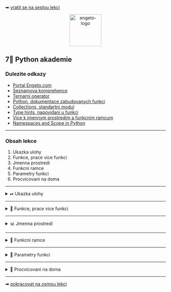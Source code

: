 ➡ [vratit se na sestou lekci](https://github.com/Bralor/python-academy/tree/lekce06)

<p align="center">
  <img alt="engeto-logo" width="100px" src="https://engeto.cz/wp-content/uploads/2019/01/engeto-square.png" />
</p>

## 7⃣ Python akademie
###  Dulezite odkazy
- [Portal Engeto.com](https://engeto.com/)
- [Seznamova komprehence](http://howto.py.cz/cap08.htm#10)
- [Ternarni operator](https://book.pythontips.com/en/latest/ternary_operators.html)
- [Python, dokumentace zabudovanych funkci](https://docs.python.org/3/library/functions.html)
- [Collections, standartni modul](https://docs.python.org/3/library/collections.html#collections.Counter)
- [Type hints, napovidani u funkci](https://www.python.org/dev/peps/pep-0484/)
- [Vice k jmennym prostredim a funkcnim ramcum](https://code.tutsplus.com/tutorials/what-are-python-namespaces-and-why-are-they-needed--cms-28598)
- [Namespaces and Scope in Python](https://realpython.com/python-namespaces-scope/)
---

###  Obsah lekce
1. Ukazka ulohy
2. Funkce, prace vice funkci
3. Jmenna prostredi
4. Funkcni ramce
5. Parametry funkci
7. Procvicovani na doma
---

<details>
  <summary>⏯  Ukazka ulohy</summary>

  1. ✌  [Stahnete si sedmou lekci jako **zip**](https://github.com/Bralor/python-academy/archive/lekce07.zip)
  2. 💪 Presunte se ke stazenemu souboru
  3. 🙏 Spustte soubor **upravene_udaje** v PyCharm
  4. 🐍 Spustte program pomoci klaves **ctrl+shift+F10**
  5. 🎥 Zkousejte!

</details>

---

<details>
  <summary>🎹 Funkce, prace vice funkci</summary>

<details>
  <summary>🤖 Uvodni sekce</summary>

  #### ⚒ Struktura zapisu
  ```python
  #!/usr/bin/python3
  """Lekce #07 - Uvod do programovani, kalkulacka.py"""

  # definice: Hlavni funkce
      # spousteni: Pozdrav
      # spouteni: Nabidka


  # definice: Pozdrav


  # definice: Nabidka


  # spousteni: Hlavni funkce
  ```

---

</details>

<details>
  <summary>🖱 Definice funkci v uvodu</summary>

  #### 🎬 Definice hlavni funkce
  ```python
  def main() -> None:
      """Hlavni ridici funkce nasi kalkulacky"""
      pass
  ```

  #### 🗽 Definice pomocnych funkci
  ```python


  def pozdrav_uzivatele() -> None:
      pass


  def vypis_nabidku() -> None:
      pass
  ```
---

</details>

<details>
  <summary>📣 Dokonceni uvodu</summary>

  #### 👋 Pozdravime uzivatele
  1. Vypisime obsah promenne `uvod`
  2. Zarovname zpravu na stred
  3. Na zaver pridame `oddelovac`
  ```python
  def pozdrav_uzivatele(uvod: str, oddelovac: str) -> None:
      print(f"{uvod}".center(50), end=oddelovac)
  ```

  Definovanou funkci `pozdrav_uzivatele` spustime v ramci funkce `main`:
  ```python
  def main() -> None:
      """Hlavni ridici funkce nasi kalkulacky"""
      pozdrav_uzivatele()
  ```

  Doplnime ve funkci `main` potrebne promenne:
  ```python
  def main() -> None:
      """Hlavni ridici funkce nasi kalkulacky"""
      UVODNI_ZPRAVA = "VITEJTE V PROGRAMU KALKULACKA!"
      ODDELOVAC = f"\n{'=' * 50}\n"

      pozdrav_uzivatele(UVODNI_ZPRAVA, ODDELOVAC)
  ```

</details>

</details>

---

<details>
  <summary>📊 Jmenna prostredi</summary>

<details>
  <summary>❓ O co jde</summary>

  #### 🏖  Motivace
  1. Proc musime promenne zapsat ve funkci `main`?
  2. Muzu je zapsat do jine funkce?
  3. Je v tom vubec nejaky system?
  4. K cemu nas to vede?

  #### ✍ Definice
  Jmenne prostredi (_namespace_) je soubor aktualne zapsanych promennych
  a jejich hodnot. Pro lepsi predstavu si je muzeme vysvetlit jako nejaky druh
  slovniku.
  ```python
  # Pokud mame novy soubor
  namespace_1 = {}

  # Pokud doplnime promenne
  jmeno = "Matous"          # namespace_1
  vek = 33                  # namespace_1

  def f():
    nove_jmeno = "David"    # namespace_2

  # Funkce
  namespace_1 = {"jmeno": "Matous", "vek": 33}
  namespace_2 = {"nove_jmeno": "David"}
  ```
  **Pozor!**, vyse uvedeny priklad je pouze ilustrace.

---

</details>

<details>
  <summary>🌐 Shrnuti k prostredim</summary>

  #### ☝ K zapamatovani
  1. Kazda z funkci ma vlastni _namespace_
  2. Pokud chceme promennou vlozit, pouzijeme parametry funkce
  3. Pokud chceme promennou vratit, pouzijeme `return`
  4. Mimo funkce mame jine _namespace_
  5. Vytvari tedy oddelena prostredi
  6. [The Zen of Python](https://www.python.org/dev/peps/pep-0020/)
  7. Diky jmennym prostredim muzeme vytvorit ruzne funkcni ramce

</details>

</details>

---

<details>
  <summary>🎎 Funkcni ramce</summary>

<details>
  <summary>👭 Rozdeleni ramcu</summary>

  #### 🛡 Funkcni ramce (scopes)
  **Built-In**/zabudovany ramec obsahuje vsechny dostupne objekty, po celou dobu
  behu souboru.

  **Global**/globalni ramec vznika, kdyz spustime nas program a zanikne, jakmile
  interpret ukonci svoji cinnost. Globalni prostredi vytvori take pro nahrane
  moduly/baliky.

  **Local & enclosing**/lokalni & uzavreny ramec interpret vytvori, kdyz
  spusti funkci (pripadne funkci uvnitr funkce).

---
</details>

<details>
  <summary>📺 Ukazky</summary>

  #### 🔨 Zabudovane prostredi
  Pro vypis vsech objektu z tohoto jmenneho prostredi:
  ```
  >>> dir(__buildins__)
  ```

  #### 🌏 Globalni prostredi
  ```python
  JMENO = "Matous"

  def uprav_jmeno(jmeno: str, koncovka: str) -> str:
      return f"{jmeno}{koncovka}"

  zdrobnele = uprav_jmeno(JMENO, "ek")
  print(globals())
  ```
  [**Odkaz**](https://repl.it/@JustBraloR/globalscope#main.py) ke spusteni

  #### ⛩ Lokalni prostredi
  ```python
  JMENO = "Matous"

  def uprav_jmeno(jmeno: str, koncovka: str) -> str:
      print(locals())
      return f"{jmeno}{koncovka}"

  zdrobnele = uprav_jmeno(JMENO, "ek")
  ```
  [**Odkaz**](https://repl.it/@JustBraloR/localscope#main.py) ke spusteni

  **Pozor!**, pokud `locals()` pouzijeme mimo funkcni jmenne prostredi,
  bude vystup stejny jako `globals()`.

  #### 🚧 Uzavrene prostredi
  Specialni varianta, kdy mam uvnitr jednoho prostredi prostredi jine:
  ```python
  def uzavirajici_fce():
      print("Zacina uzavirajici fce")


      def uzavrena_fce():
          print("Zacina uzavrena fce")
          print("Konci uzavrena fce")
          return


      uzavrena_fce()
      print("Konci uzavirajici_fce")
      return


  uzavirajici_fce()
  ```
  [**Odkazy**](https://repl.it/@JustBraloR/enclosingscope#main.py) ke spusteni

---
</details>

<details>
  <summary>🎢 Aplikace ramcu</summary>

  #### ☝ K zapamatovani
  Ramce slouzi k oddeleni jednotlivych prostredi. Kazde je udrzovane zvlast,
  ma ruznou delku existence a neovlivnuji ostatni.

  #### 🎉 Dukaz
  ```python
  prostredi = "globalni"

  def a():
      prostredi = "uzavirajici"

      def b():
          prostredi = "lokalni"
          print(prostredi)

      b()
  a()
  ```

  #### ✌ Zaverem
  Struktura umoznuje hierarchicke hledani promennych:
  1. Nejprve prohleda funkci, v niz se nachazi
  2. Pokud neni uvnitr, zkus uzavirajici prostredi (pokud existuje)
  3. Pokud neni uvnitr uzavirajiciho prostredi, posli interpret do globalniho
  4. Pokud neni uvnitr globalniho, zkus seznam zabudovanych objektu
  5. `NameError`

</details>

</details>

---

<details>
  <summary>💬 Parametry funkci</summary>

  #### 📝 Moznosti zapisu
<details>
  <summary>🥇 Podle pozice</summary>

  #### ✏ Priklad
  ```python
  def func(par1, par2, par3):
      print(f"{par1=}")
      print(f"{par2=}")
      print(f"{par3=}")


  func(1, 2, 3)
  ```
  [**Odkaz**](https://repl.it/@JustBraloR/positionalparams#main.py) ke spusteni

---
</details>

<details>
  <summary>🗝  Podle klice</summary>

  #### ✏ Priklad
  ```python
  def func(par1, par2, par3):
      print(f"{par1=}")
      print(f"{par2=}")
      print(f"{par3=}")


  func(par2=2, par3=3, par1=1)
  ```
  [**Odkaz**](https://repl.it/@JustBraloR/keywordparams#main.py) ke spusteni

---
</details>

<details>
  <summary>🎰 Defaultni parametr</summary>

  #### ✏ Priklad
  ```python
  def func(par1, par2, par3=3):
      print(f"{par1=}")
      print(f"{par2=}")
      print(f"{par3=}")


  func(1, 2)
  func(1, 2, 4)
  ```
  [**Odkaz**](https://repl.it/@JustBraloR/defaultparams#main.py) ke spusteni

---
</details>

<details>
  <summary>🆕 Position-only parametry</summary>

  #### ✏ Priklad
  ```python
  def func(par1, /, par2, par3=3):
      print(f"{par1=}")
      print(f"{par2=}")
      print(f"{par3=}")


  func(0, 5, 5)
  func(0, b=5, c=5)
  func(0, c=5, b=5)
  func(a=0, c=5, b=5)
  ```
  [**Odkaz**](https://repl.it/@JustBraloR/position-onlyparams#main.py) ke spusteni

---
</details>

<details>
  <summary>😱 args</summary>

  #### ✏ Priklad
  ```python
  def func(*args):
      for arg in args:
          print(f"{arg=}")


  func(0)
  func(0, "a", "b", "c", 10, 12)
  ```
  [**Odkaz**](https://repl.it/@JustBraloR/argsparams#main.py) ke spusteni

---
</details>

<details>
  <summary>😵 kwargs</summary>

  #### ✏ Priklad
  ```python
  def func(**kwargs):
      for klic, hodnota in kwargs.items():
          print(f"{klic=} -> {hodnota=}")


  func(cislo=11)
  func(cislo=11, jmeno="Matous", datum="11.11.2011")
  ```
  [**Odkaz**](https://repl.it/@JustBraloR/kwargsparams#main.py) ke spusteni

---
</details>

<details>
  <summary>🤺Dostupne operace</summary>

  #### ✏ Postup
  1. Chceme vypsat vice ruznych operaci
  2. Spojime symbolem `|`
  3. Na zaver oddelime
  ```python
  def vypis_nabidku(oddelovac: str, *args) -> None:
      print(f"{' | '.join(args)}".center(50), end=oddelovac)
  ```

---
</details>

<details>
  <summary>✍🏻 Uzivatelsky vstup</summary>

  #### ✏ Postup
  1. Uzivatele zada operator
  2. Operator ulozime do promenne
  ```python
  def zvol_operator() -> "str":
      return input("VYBER MATEMATICKOU OPERACI: ")


  operator = zvol_operator()
  ```

---
</details>

<details>
  <summary>🔢Vyber cisel</summary>

  #### ✏ Postup
  1. Uzivatele zada dve ciselne hodnoty oddelene carkou
  2. Udaj ulozime do promenne
  3. Oddelime obe hodnoty
  ```python
  def zvol_cisla() -> "str":
      return input("ZADEJ 2 CISLA ODDELENE CARKOU: ")


  x1, x2 = zvol_cisla()
            .replace(" ", "")
            .split(",")
  ```
---
</details>

<details>
  <summary>📳 Zpracovani hodnot</summary>

  #### ✏ Postup
  1. Vytvorime novou funkci, ktera pouzije 3 parametry
  2. I. parametr - cislo, II. parametr - cislo, III. parametr - operator
  3. Na zaklade operatoru postavime matematickou operaci
  4. Ohlaseni `return` vrati vyslednou hodnotu
  ```python
  def zpracuj_vypocet(x1: "float", x2: "float", op: "str") -> float:
      """
      Uzivatel vlozi hodnoty do parametru:
        x1 -> str [1, 1.1, 11.1, -1.11]
        x2 -> str [2, 2.2, 22.2, -2.22]
        op -> str ["+", "-", "*", "/"]

      Obecna proces funkce:
       x1 = 1, x2 = 2, op = "+" ->  1 + 2
       x1 = 1.11, x2 = 2.22, op = "-" ->  1.11 - 2.22
      """
      return {
        "+": float(x1) + float(x2),
        "-": float(x1) - float(x2),
        "*": float(x1) * float(x2),
        "/": float(x1) / float(x2)
      }.get(op)


  print(f"VYSLEDEK = {zpracuj_vypocet(1, 2, '+')}")
  ```

---
</details>

<details>
  <summary>🔔 Doplnime hlavni funkci</summary>

  #### ✏ Postup
  1. Kalkulacka probiha tak dlouho, dokud ji uzivatel neukonci
  2. Ukoncime pomoci vyrazu `exit`
  3. Zabranime pouziti nevalidnich operaci
  ```python
  def main() -> None:
      """Hlavni ridici funkce nasi kalkulacky"""
      UVODNI_ZPRAVA = "VITEJTE V PROGRAMU KALKULACKA!"
      ODDELOVAC = "=" * 50
      pozdrav_uzivatele(UVODNI_ZPRAVA, ODDELOVAC)

      while (operator := zvol_operator()) != "exit":
          if operator in ("+", "-", "*", "/"):
              x1, x2 = zvol_cisla().replace(" ", "").split(",")
              print(f"VYSLEDEK: {zpracuj_vypocet(x1, x2, operator)}",
                    end=ODDELOVAC)
          else:
              print("NEPODPOROVANY OPERATOR", end=ODDELOVAC)

      else:
          print("UKONCUJI KALKULACKU..")
          quit()
  ```
  **Pozor!**, nakonec nezapomene zavolat hlavni funkci `main`.

</details>

</details>

---

<details>
  <summary>🚧 Procvicovani na doma</summary>

<details>
  <summary>🚧 __doc__</summary>

---
</details>

<details>
  <summary>🚧 anotace funkci</summary>

---
</details>

<details>
  <summary>🚧 type hints</summary>

---
</details>

<details>
  <summary>🚧 Dopiseme funkci pro sumu cisel</summary>

  **Ukazka**
  ```python
# Vkladame libovolny pocet cisel
  1, 2, 3, 4, 5, 6, 7, 8, 9, 0

# Dostavame prumernou hodnotu
  4.5
  ```

  Podminka ve funkci `main`:
  ```python
  elif operator in ("abs", "prum", "prumer"):
      rada = vyber_radu_cisel()
      print(f"RADA CISEL: {rada}, VYSLEDEK: {sum(rada)/len(rada)}",
            end=ODDELOVAC)
  ```

  Samotna funkce:
  ```python
  def zvol_radu_cisel() -> "list":
      rada_cisel = input("VLOZTE CISLA ODDELENA CARKOU: ")
      return [
          float(cislo.strip())
          for cislo in rada_cisel.split(",")
          if cislo != ""
      ]
  ```

---
</details>

<details>
  <summary>🚧 Vlastni uzavrena funkce</summary>

  1. Napiste uzavirajici funkci `vnejsi`
  2. Tato funkce rozdeli string pomoci `@`
  3. Napiste uzavrenou funkci `vnitrni`
  4. Tato funkce vrati oba stringy po rozdeleni `.`
  ```python
  def vnejsi_func(em):
      mail = em.split("@")
      def vnitrni_func():
              return mail[1].split(".")
      domena, *zbytek = vnitrni_func()
      return domena

  print(f"Top-level domain: {vnejsi_func("Matous@gmail.com")}")
  ```

---
</details>

</details>

---
➡ [pokracovat na osmou lekci](https://github.com/Bralor/python-academy/tree/lekce08)

